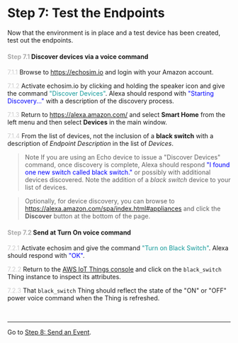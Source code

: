# Step 7: Test the Endpoints
Now that the environment is in place and a test device has been created, test out the endpoints.


#### <span style="color:#aaa">Step 7.1</span> Discover devices via a voice command

<span style="color:#ccc">7.1.1</span> Browse to https://echosim.io and login with your Amazon account.

<span style="color:#ccc">7.1.2</span> Activate echosim.io by clicking and holding the speaker icon and give the command <span style="color:#199">"Discover Devices"</span>. Alexa should respond with <span style="color:blue">"Starting Discovery..."</span> with a description of the discovery process. 

<span style="color:#ccc">7.1.3</span> Return to https://alexa.amazon.com/ and select **Smart Home** from the left menu and then select **Devices** in the main window.

<span style="color:#ccc">7.1.4</span> From the list of devices, not the inclusion of a **black switch** with a description of _Endpoint Description_ in the list of _Devices_.

> Note If you are using an Echo device to issue a "Discover Devices" command, once discovery is complete, Alexa should respond <span style="color:blue">"I found one new switch called black switch."</span> or possibly with additional devices discovered.  Note the addition of a _black switch_ device to your list of devices.

> Optionally, for device discovery, you can browse to https://alexa.amazon.com/spa/index.html#appliances and click the **Discover** button at the bottom of the page.

#### <span style="color:#aaa">Step 7.2</span> Send at Turn On voice command

<span style="color:#ccc">7.2.1</span> Activate echosim and give the command <span style="color:#199">"Turn on Black Switch"</span>. Alexa should respond with <span style="color:blue">"OK"</span>.

<span style="color:#ccc">7.2.2</span> Return to the [AWS IoT Things console](https://console.aws.amazon.com/iotv2/home?region=us-east-1#/thinghub) and click on the `black_switch` Thing instance to inspect its attributes.

<span style="color:#ccc">7.2.3</span> That `black_switch` Thing should reflect the state of the "ON" or "OFF" power voice command when the Thing is refreshed.


<br>

____
Go to [Step 8: Send an Event](008-setup-send-an-event.md).
